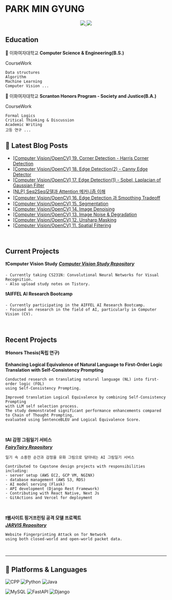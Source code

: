 # PARK MIN GYUNG

<div align=center> 
  <a href="mailto:m11ngyung3@gmail.com">
    <img src="https://img.shields.io/badge/m11ngyung3@gmail.com-EA4335?&logo=Gmail&logoColor=white&link=m11ngyung3@gmail.com"/>
  </a>
  <a href="https://he-kate1130.tistory.com/">
    <img src="https://img.shields.io/badge/KATE.log-000000?&logo=Tistory&logoColor=white"/>
  </a>
</div> 

## Education
🏫 이화여자대학교 **Computer Science & Engineering(B.S.)**  

CourseWork

    Data structures
    Algorithm
    Machine Learning
    Computer Vision ...

🏫 이화여자대학교 **Scranton Honors Program - Society and Justice(B.A.)**  

CourseWork

    Formal Logics
    Critical Thinking & Discussion
    Academic Writing
    고등 연구 ...

## 📕 Latest Blog Posts
<ul><li><a href='https://he-kate1130.tistory.com/149' target='_blank'>[Computer Vision/OpenCV] 19. Corner Detection - Harris Corner Detection</a></li><li><a href='https://he-kate1130.tistory.com/148' target='_blank'>[Computer Vision/OpenCV] 18. Edge Detection(2) - Canny Edge Detector</a></li><li><a href='https://he-kate1130.tistory.com/147' target='_blank'>[Computer Vision/OpenCV] 17. Edge Detection(1) - Sobel, Laplacian of Gaussian Filter</a></li><li><a href='https://he-kate1130.tistory.com/146' target='_blank'>[NLP] Seq2Seq모델과 Attention 메커니즘 이해</a></li><li><a href='https://he-kate1130.tistory.com/145' target='_blank'>[Computer Vision/OpenCV] 16. Edge Detection 과 Smoothing Tradeoff</a></li><li><a href='https://he-kate1130.tistory.com/144' target='_blank'>[Computer Vision/OpenCV] 15. Segmentation</a></li><li><a href='https://he-kate1130.tistory.com/143' target='_blank'>[Computer Vision/OpenCV] 14. Image Denoising</a></li><li><a href='https://he-kate1130.tistory.com/142' target='_blank'>[Computer Vision/OpenCV] 13. Image Noise &amp; Degradation</a></li><li><a href='https://he-kate1130.tistory.com/141' target='_blank'>[Computer Vision/OpenCV] 12. Unsharp Masking</a></li><li><a href='https://he-kate1130.tistory.com/140' target='_blank'>[Computer Vision/OpenCV] 11. Spatial Filtering</a></li></ul>
<br/>

## Current Projects

**❗Computer Vision Study**
***[Computer Vision Study Repository](https://github.com/mingyung-park/CV_Study)***  

    - Currently taking CS231N: Convolutional Neural Networks for Visual Recognition.
    - Also upload study notes on Tistory.


**❗AIFFEL AI Research Bootcamp**

    - Currently participating in the AIFFEL AI Research Bootcamp.
    - Focused on research in the field of AI, particularly in Computer Vision (CV).


<br/>

## Recent Projects

**❗Honors Thesis(독립 연구)**

**Enhancing Logical Equivalence of Natural Language to First-Order Logic Translation with Self-Consistency Prompting**  

    Conducted research on translating natural language (NL) into first-order logic (FOL) 
    using Self-Consistency Prompting. 

    Improved translation Logical Equivalence by combining Self-Consistency Prompting 
    with LLM self selection process. 
    The study demonstrated significant performance enhancements compared to Chain of Thought Prompting, 
    evaluated using SentenceBLEU and Logical Equivalence Score.

<br/>

**❗AI 감정 그림일기 서비스**  
***[FairyTairy Repository](https://github.com/mingyung-park/Fairy-Taiary)***  

    일기 속 소중한 순간과 감정을 유화 그림으로 담아내는 AI 그림일기 서비스
    
    Contributed to Capstone design projects with responsibilities including:
    - server setup (AWS EC2, GCP VM, NGINX)
    - database management (AWS S3, RDS)
    - AI model serving (Flask)
    - API development (Django Rest Framework)
    - Contributing with React Native, Next Js
    - GitActions and Vercel for deployment

<br/>

**❗웹사이트 핑거프린팅 공격 모델 프로젝트**  
***[JARVIS Repository](https://github.com/ZERO-black/2023-2ML-Team-JARVIS)***  

    Website Fingerprinting Attack on Tor Network 
    using both closed-world and open-world packet data.

<br/>

---

## 💪 Platforms & Languages

![CPP](https://img.shields.io/badge/C++-00599C.svg?&logo=c%2B%2B&logoColor=white)
![Python](https://img.shields.io/badge/Python-3776AB.svg?&logo=Python&logoColor=white)
![Java](https://img.shields.io/badge/Java-007396.svg?&logo=OpenJDK&logoColor=white)

![MySQL](https://img.shields.io/badge/MySQL-4479A1.svg?&logo=MySQL&logoColor=white)
![FastAPI](https://img.shields.io/badge/FastAPI-009688.svg?&logo=FastAPI&logoColor=white)
![Django](https://img.shields.io/badge/Django-092E20.svg?&logo=Django&logoColor=white)

